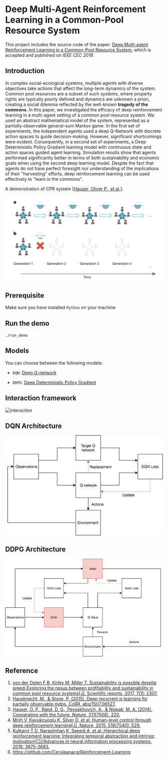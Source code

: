 # Deep Multi-Agent Reinforcement Learning in a Common-Pool Resource System

This project includes the source code of the paper: [Deep Multi-agent Reinforcement Learning in a Common-Pool Resource System](https://ieeexplore.ieee.org/abstract/document/8790001/), which is accepted and published on *IEEE CEC 2019*.

## Introduction

In complex social-ecological systems, multiple agents with diverse objectives take actions that affect the long-term dynamics of the system. Common pool resources are a subset of such systems, where property rights are typically poorly defined and dynamics are unknown a priori, creating a social dilemma reflected by the well-known **tragedy of the commons**. In this paper, we investigated the efficacy of deep reinforcement learning in a multi-agent setting of a common pool resource system. We used an abstract mathematical model of the system, represented as a partially-observable general-sum Markov game. In the first set of experiments, the independent agents used a deep Q-Network with discrete action spaces to guide decision-making. However, significant shortcomings were evident. Consequently, in a second set of experiments, a Deep Deterministic Policy Gradient learning model with continuous state and action spaces guided agent learning. Simulation results show that agents performed significantly better in terms of both sustainability and economic goals when using the second deep learning model. Despite the fact that agents do not have perfect foresight nor understanding of the implications of their "harvesting" efforts, deep reinforcement learning can be used effectively to "learn in the commons".

A demonstration of CPR system [[Hauser, Oliver P., et al.]](https://www.nature.com/articles/nature13530):

![](./res/CRPg.jpg)

## Prerequisite

Make sure you have installed `Python` on your machine

## Run the demo
```
./run_demo
```

## Models
You can choose between the following models:

- `DQN`:  [Deep Q-network](http://www.davidqiu.com:8888/research/nature14236.pdf)

- `DDPG`: [Deep Deterministic Policy Gradient](https://arxiv.org/abs/1509.02971)

## Interaction  framework

![interaction](./res/Multi-agent-interaction.png)

## DQN Architecture

![dqn_nn](./res/MultiDQN-models.png)

## DDPG Architecture
![ddpg_nn](./res/MultiDDPG-models.png)

## Reference

1. [von der Osten F B, Kirley M, Miller T. Sustainability is possible despite greed-Exploring the nexus between profitability and sustainability in common pool resource systems[J]. Scientific reports, 2017, 7(1): 2307.](https://www.nature.com/articles/s41598-017-02151-y)
2. [Hausknecht, M., & Stone, P. (2015). Deep recurrent q-learning for partially observable mdps. CoRR, abs/1507.06527.](http://www.aaai.org/ocs/index.php/FSS/FSS15/paper/download/11673/11503)
3. [Hauser, O. P., Rand, D. G., Peysakhovich, A., & Nowak, M. A. (2014). Cooperating with the future. *Nature*, *511*(7508), 220.](https://www.researchgate.net/profile/David_Rand2/publication/263815931_Cooperating_with_the_future/links/553f5e900cf24c6a05d208d1.pdf)
4. [Mnih V, Kavukcuoglu K, Silver D, et al. Human-level control through deep reinforcement learning[J]. Nature, 2015, 518(7540): 529.](http://www.davidqiu.com:8888/research/nature14236.pdf)
5. [Kulkarni T D, Narasimhan K, Saeedi A, et al. Hierarchical deep reinforcement learning: Integrating temporal abstraction and intrinsic motivation[C]//Advances in neural information processing systems. 2016: 3675-3683.](http://papers.nips.cc/paper/6233-hierarchical-deep-reinforcement-learning-integrating-temporal-abstraction-and-intrinsic-motivation.pdf)
6. https://github.com/Ceruleanacg/Reinforcement-Learning
